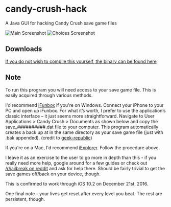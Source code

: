 # candy-crush-hack
A Java GUI for hacking Candy Crush save game files

<img src='https://i.imgur.com/AWGKP7X.png' title='Video Walkthrough' width='' alt='Main Screenshot' />
<img src='https://i.imgur.com/vSowIqk.png' title='Video Walkthrough' width='' alt='Choices Screenshot' />

## Downloads

[If you do not wish to compile this yourself, the binary can be found here](https://github.com/jonluca/candy-crush-hack/releases/tag/1.0)

## Note


To run this program you will need access to your save game file. This is easily acquired through various methods. 

I'd recommend [iFunbox](i-funbox.com/) if you're on Windows. Connect your iPhone to your PC and open up iFunbox. For what it’s worth, I prefer to use the application’s classic interface – it just seems more straightforward. Navigate to User Applications > Candy Crush > Documents as shown below and copy the save_##########.dat file to your computer. This program automatically creates a back up at in the same directory as your save game file (just with .bak appended). (credit to [geek-republic](http://archive.is/20130926111334/www.geek-republic.com/2013/07/hacking-candy-crush-saga-game-saves-in-ios-no-jailbreak-required/#selection-375.0-383.110))

If you're on a Mac, I'd recommend [iExplorer](https://www.macroplant.com/iexplorer/). Follow the procedure above.

I leave it as an exercise to the user to go more in depth than this - if you really need more help, google around for a few guides or check out [/r/jailbreak on reddit](http://reddit.com/r/jailbreak) and ask for help there. Should be fairly trivial to get the save games off/back on your device, though.

This is confirmed to work through iOS 10.2 on December 21st, 2016. 

One final note - your lives get reset after every level you beat. The rest are persistent, though.